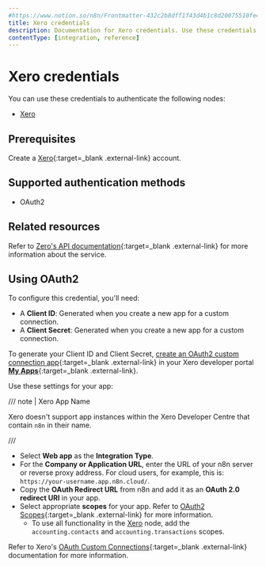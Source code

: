 ```yaml
---
#https://www.notion.so/n8n/Frontmatter-432c2b8dff1f43d4b1c8d20075510fe4
title: Xero credentials
description: Documentation for Xero credentials. Use these credentials to authenticate Xero in n8n, a workflow automation platform.
contentType: [integration, reference]
---
```


# Xero credentials

You can use these credentials to authenticate the following nodes:

- [Xero](/integrations/builtin/app-nodes/n8n-nodes-base.xero/)

## Prerequisites

Create a [Xero](https://www.xero.com/){:target=_blank .external-link} account.

## Supported authentication methods

- OAuth2

## Related resources

Refer to [Zero's API documentation](https://developer.xero.com/documentation/api/accounting/overview){:target=_blank .external-link} for more information about the service.

## Using OAuth2

To configure this credential, you'll need:

- A **Client ID**: Generated when you create a new app for a custom connection.
- A **Client Secret**: Generated when you create a new app for a custom connection.

To generate your Client ID and Client Secret, [create an OAuth2 custom connection app](https://developer.xero.com/documentation/guides/oauth2/custom-connections/){:target=_blank .external-link} in your Xero developer portal [**My Apps**](https://developer.xero.com/app/manage){:target=_blank .external-link}.

Use these settings for your app:

/// note | Xero App Name

Xero doesn't support app instances within the Xero Developer Centre that contain `n8n` in their name.

///

- Select **Web app** as the **Integration Type**.
- For the **Company or Application URL**, enter the URL of your n8n server or reverse proxy address. For cloud users, for example, this is: `https://your-username.app.n8n.cloud/`.
- Copy the **OAuth Redirect URL** from n8n and add it as an **OAuth 2.0 redirect URI** in your app.
- Select appropriate **scopes** for your app. Refer to [OAuth2 Scopes](https://developer.xero.com/documentation/guides/oauth2/scopes/){:target=_blank .external-link} for more information.
    - To use all functionality in the [Xero](/integrations/builtin/app-nodes/n8n-nodes-base.xero/) node, add the `accounting.contacts` and `accounting.transactions` scopes.

Refer to Xero's [OAuth Custom Connections](https://developer.xero.com/documentation/guides/oauth2/custom-connections){:target=_blank .external-link} documentation for more information.
